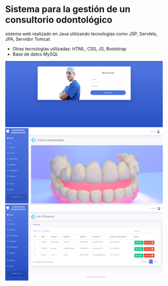 # Sistema para la gestión de un consultorio odontológico
sistema web realizado en Java utilizando tecnologías como JSP, Servlets, JPA, Servidor Tomcat
<ul>
  <li>Otras tecnologías utilizadas: HTML, CSS, JS, Bootstrap</li>
  <li>Base de datos MySQL</li>
</ul>

<img src="src/main/webapp/img/odonto1.png">
<img src="src/main/webapp/img/odonto2.png">
<img src="src/main/webapp/img/odonto3.png">
